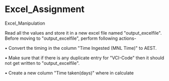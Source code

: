# Excel_Assignment
Excel_Manipulation 

Read all the values and store it in a new excel file named
"output_excelfile". Before moving to "output_excelfile", perform
following actions-

• Convert the timing in the column "Time Ingested (MNL Time)" to AEST.

• Make sure that if there is any duplicate entry for "VCI-Code" then it
should not get written to "output_excelfile".

• Create a new column "Time taken(days)" where in calculate
